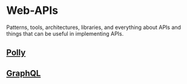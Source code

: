 # Web-APIs

Patterns, tools, architectures, libraries, and everything about APIs and things that can be useful in implementing APIs.

## [Polly](Polly)

## [GraphQL](GraphQL)
